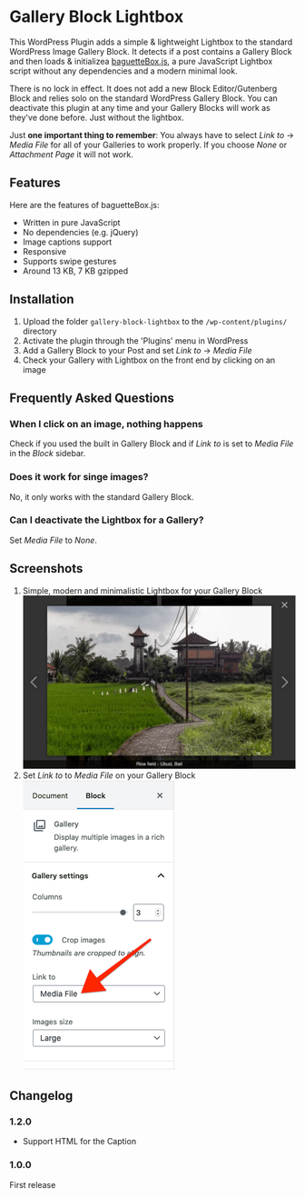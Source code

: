 # Gallery Block Lightbox

This WordPress Plugin adds a simple & lightweight Lightbox to the standard WordPress Image Gallery Block. It detects if a post contains a Gallery Block and then loads & initializea [baguetteBox.js](https://github.com/feimosi/baguetteBox.js), a pure JavaScript Lightbox script without any dependencies and a modern minimal look.

There is no lock in effect. It does not add a new Block Editor/Gutenberg Block and relies solo on the standard WordPress Gallery Block. You can deactivate this plugin at any time and your Gallery Blocks will work as they've done before. Just without the lightbox.

Just **one important thing to remember**: You always have to select *Link to* → *Media File* for all of your Galleries to work properly. If you choose *None* or *Attachment Page* it will not work.

## Features

Here are the features of baguetteBox.js:

- Written in pure JavaScript
- No dependencies (e.g. jQuery)
- Image captions support
- Responsive
- Supports swipe gestures
- Around 13 KB, 7 KB gzipped

## Installation

1. Upload the folder `gallery-block-lightbox` to the `/wp-content/plugins/` directory
1. Activate the plugin through the 'Plugins' menu in WordPress
1. Add a Gallery Block to your Post and set *Link to* → *Media File*
1. Check your Gallery with Lightbox on the front end by clicking on an image

## Frequently Asked Questions

### When I click on an image, nothing happens

Check if you used the built in Gallery Block and if *Link to* is set to *Media File* in the *Block* sidebar.

### Does it work for singe images?

No, it only works with the standard Gallery Block.

### Can I deactivate the Lightbox for a Gallery?

Set *Media File* to *None*.

## Screenshots

1. Simple, modern and minimalistic Lightbox for your Gallery Block
![Lightbox for the Gallery Block](https://github.com/goaround/gallery-block-lightbox/blob/master/.wordpress-org/screenshot-1.png)
1. Set *Link to* to *Media File* on your Gallery Block
![Set Link to to Media File](https://github.com/goaround/gallery-block-lightbox/blob/master/.wordpress-org/screenshot-2.png)

## Changelog

### 1.2.0

- Support HTML for the Caption

### 1.0.0

First release
